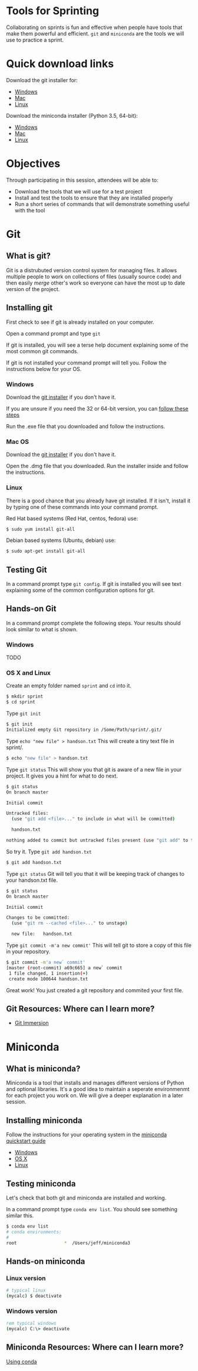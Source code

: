 # Tools for Sprinting
Collaborating on sprints is fun and effective when people have tools that make them powerful and efficient. `git` and `miniconda` are the tools we will use to practice a sprint. 

# Quick download links

Download the git installer for:

* [Windows](https://git-scm.com/download/windows)
* [Mac](https://git-scm.com/download/mac)
* [Linux](https://git-scm.com/download/linux)

Download the miniconda installer (Python 3.5, 64-bit): 

* [Windows](https://repo.continuum.io/miniconda/Miniconda3-latest-Windows-x86_64.exe)
* [Mac](https://repo.continuum.io/miniconda/Miniconda3-latest-MacOSX-x86_64.sh)
* [Linux](https://repo.continuum.io/miniconda/Miniconda3-latest-Linux-x86_64.sh)

# Objectives
Through participating in this session, attendees will be able to:

* Download the tools that we will use for a test project
* Install and test the tools to ensure that they are installed properly
* Run a short series of commands that will demonstrate something useful with the tool 

# Git 

## What is git?
Git is a distrubuted version control system for managing files. It allows multiple people to work on collections of files (usually source code) and then easily *merge* other's work so everyone can have the most up to date version of the project. 

## Installing git
First check to see if git is already installed on your computer.

Open a command prompt and type `git`

If git is installed, you will see a terse help document explaining some of the most common git commands.

If git is not installed your command prompt will tell you. Follow the instructions below for your OS. 

### Windows

Download the [git installer](https://git-scm.com/download/windows) if you don't have it.

If you are unsure if you need the 32 or 64-bit version, you can [follow these steps](https://support.microsoft.com/en-us/help/15056/windows-7-32-64-bit-faq)

Run the .exe file that you downloaded and follow the instructions.

### Mac OS

Download the [git installer](https://git-scm.com/download/mac)  if you don't have it.

Open the .dmg file that you downloaded. Run the installer inside and follow the instructions.

### Linux

There is a good chance that you already have git installed. If it isn't, install it by typing one of these commands into your command prompt.

Red Hat based systems (Red Hat, centos, fedora) use:

```bash
$ sudo yum install git-all
```
Debian based systems (Ubuntu, debian) use:

```bash
$ sudo apt-get install git-all
```

## Testing Git
In a command prompt type `git config`. If git is installed you will see text explaining some of the common configuration options for git.

## Hands-on Git
In a command prompt complete the following steps. Your results should look similar to what is shown.

### Windows
TODO

### OS X and Linux
Create an empty folder named `sprint` and `cd` into it.

```bash
$ mkdir sprint 
$ cd sprint
```

Type `git init`


```bash
$ git init
Initialized empty Git repository in /Some/Path/sprint/.git/
```
Type `echo "new file" > handson.txt` This will create a tiny text file in sprint/.

```bash
$ echo "new file" > handson.txt
```

Type `git status` This will show you that git is aware of a new file in your project. It gives you a hint for what to do next.

```bash
$ git status
On branch master

Initial commit

Untracked files:
  (use "git add <file>..." to include in what will be committed)

  handson.txt

nothing added to commit but untracked files present (use "git add" to track)
```

So try it. Type `git add handson.txt`

```bash
$ git add handson.txt
```

Type `git status` Git will tell you that it will be keeping track of changes to your handson.txt file.

```bash
$ git status
On branch master

Initial commit

Changes to be committed:
  (use "git rm --cached <file>..." to unstage)

  new file:   handson.txt
```

Type `git commit -m'a new commit'` This will tell git to store a copy of this file in your repository. 

```bash
$ git commit -m'a new` commit'
[master (root-commit) a69c665] a new` commit
 1 file changed, 1 insertion(+)
 create mode 100644 handson.txt
```
Great work! You just created a git repository and commited your first file.


## Git Resources: Where can I learn more?

* [Git Immersion](http://gitimmersion.com/index.html)


# Miniconda
## What is miniconda?
Miniconda is a tool that installs and manages different versions of Python and optional libraries. It's a good idea to maintain a seperate environmenmt for each project you work on. We will give a deeper explanation in a later session.


## Installing miniconda
Follow the instructions for your operating system in the [miniconda quickstart guide](http://conda.pydata.org/docs/install/quick.html)

* [Windows](http://conda.pydata.org/docs/install/quick.html#windows-miniconda-install)
* [OS X](http://conda.pydata.org/docs/install/quick.html#os-x-miniconda-install)
* [Linux](http://conda.pydata.org/docs/install/quick.html#linux-miniconda-install)


## Testing miniconda
Let's check that both git and miniconda are installed and working.

In a command prompt type `conda env list`. You should see something similar this.

```bash
$ conda env list
# conda environments:
#
root                  *  /Users/jeff/miniconda3
```

## Hands-on miniconda

### Linux version
```bash
# typical linux
(mycalc) $ deactivate
```

### Windows version
```bat
rem typical windows
(mycalc) C:\> deactivate
```

## Miniconda Resources: Where can I learn more?

[Using conda](http://conda.pydata.org/docs/using/index.html)




